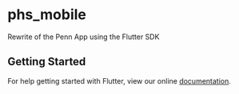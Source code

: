 # phs_mobile

Rewrite of the Penn App using the Flutter SDK

## Getting Started

For help getting started with Flutter, view our online
[documentation](https://flutter.io/).
